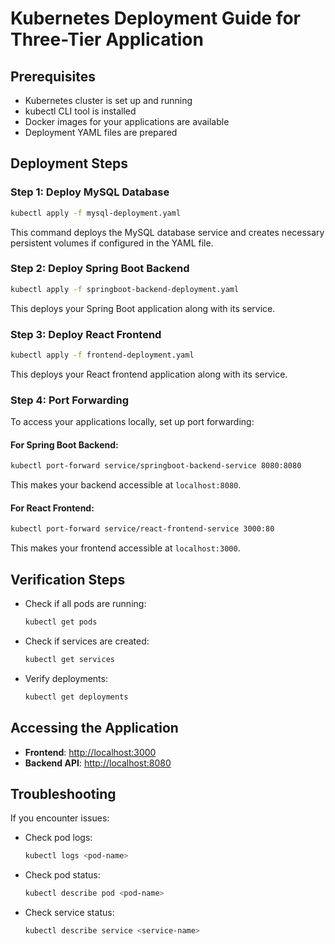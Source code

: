 
# Kubernetes Deployment Guide for Three-Tier Application

## Prerequisites

- Kubernetes cluster is set up and running
- kubectl CLI tool is installed
- Docker images for your applications are available
- Deployment YAML files are prepared

## Deployment Steps

### Step 1: Deploy MySQL Database
```bash
kubectl apply -f mysql-deployment.yaml
```
This command deploys the MySQL database service and creates necessary persistent volumes if configured in the YAML file.

### Step 2: Deploy Spring Boot Backend
```bash
kubectl apply -f springboot-backend-deployment.yaml
```
This deploys your Spring Boot application along with its service.

### Step 3: Deploy React Frontend
```bash
kubectl apply -f frontend-deployment.yaml
```
This deploys your React frontend application along with its service.

### Step 4: Port Forwarding
To access your applications locally, set up port forwarding:

#### For Spring Boot Backend:
```bash
kubectl port-forward service/springboot-backend-service 8080:8080
```
This makes your backend accessible at `localhost:8080`.

#### For React Frontend:
```bash
kubectl port-forward service/react-frontend-service 3000:80
```
This makes your frontend accessible at `localhost:3000`.

## Verification Steps

- Check if all pods are running:
  ```bash
  kubectl get pods
  ```

- Check if services are created:
  ```bash
  kubectl get services
  ```

- Verify deployments:
  ```bash
  kubectl get deployments
  ```

## Accessing the Application

- **Frontend**: [http://localhost:3000](http://localhost:3000)
- **Backend API**: [http://localhost:8080](http://localhost:8080)

## Troubleshooting

If you encounter issues:

- Check pod logs:
  ```bash
  kubectl logs <pod-name>
  ```

- Check pod status:
  ```bash
  kubectl describe pod <pod-name>
  ```

- Check service status:
  ```bash
  kubectl describe service <service-name>
  ```